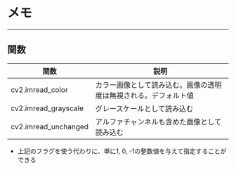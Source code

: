 # メモ

---

## 関数

| 関数 | 説明 |
| --- | --- |
| cv2.imread_color | カラー画像として読み込む。画像の透明度は無視される。デフォルト値 |
| cv2.imread_grayscale | グレースケールとして読み込む |
| cv2.imread_unchanged | アルファチャンネルも含めた画像として読み込む |

* 上記のフラグを使う代わりに、単に1, 0, -1の整数値を与えて指定することができる

